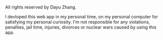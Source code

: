 All rights reserved by Dayu Zhang. 

I devloped this web app in my personal time, on my personal computer for satisfying my personal curiosity. I'm not responsible for any violations, penalties, jail time, injuries, divorces or nuclear wars caused by using this app.
